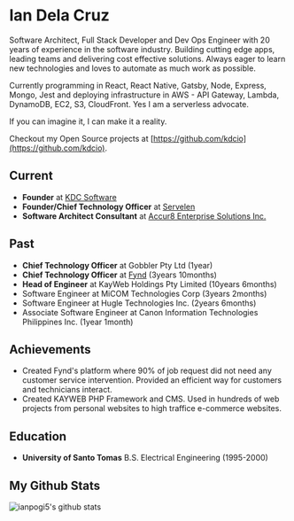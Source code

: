 # Ian Dela Cruz

Software Architect, Full Stack Developer and Dev Ops Engineer with 20 years of experience in the software industry. Building cutting edge apps, leading teams and delivering cost effective solutions. Always eager to learn new technologies and loves to automate as much work as possible.

Currently programming in React, React Native, Gatsby, Node, Express, Mongo, Jest and deploying infrastructure in AWS - API Gateway, Lambda, DynamoDB, EC2, S3, CloudFront. Yes I am a serverless advocate.

If you can imagine it, I can make it a reality.

Checkout my Open Source projects at [https://github.com/kdcio](https://github.com/kdcio).

## Current

- **Founder** at [KDC Software](https://www.kdcsoftware.com)
- **Founder/Chief Technology Officer** at [Servelen](https://www.servelen.com)
- **Software Architect Consultant** at [Accur8 Enterprise Solutions Inc.](https://www.aesiph.com/)

## Past

- **Chief Technology Officer** at Gobbler Pty Ltd (1year)
- **Chief Technology Officer** at [Fynd](https://www.getfynd.com) (3years 10months)
- **Head of Engineer** at KayWeb Holdings Pty Limited (10years 6months)
- Software Engineer at MiCOM Technologies Corp (3years 2months)
- Software Engineer at Hugle Technologies Inc. (2years 6months)
- Associate Software Engineer at Canon Information Technologies Philippines Inc. (1year 1month)

## Achievements
- Created Fynd's platform where 90% of job request did not need any customer service intervention. Provided an efficient way for customers and technicians interact.
- Created KAYWEB PHP Framework and CMS. Used in hundreds of web projects from personal websites to high traffice e-commerce websites.

## Education

- **University of Santo Tomas** B.S. Electrical Engineering (1995-2000)

## My Github Stats

![ianpogi5's github stats](https://github-readme-stats.vercel.app/api?username=ianpogi5)
